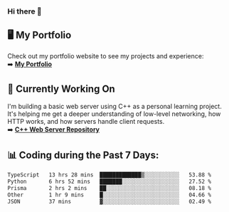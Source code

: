 ### Hi there 🌱  

## 🖥️ My Portfolio  
Check out my portfolio website to see my projects and experience:  
➡️ [**My Portfolio**](https://dieg0raf.github.io/)  

## 🚧 Currently Working On  
I'm building a basic web server using C++ as a personal learning project. It's helping me get a deeper understanding of low-level networking, how HTTP works, and how servers handle client requests.  
➡️ [**C++ Web Server Repository**](https://github.com/Dieg0raf/web_server)

## 📊 Coding during the Past 7 Days: 
<!--START_SECTION:waka-->

```txt
TypeScript   13 hrs 28 mins  █████████████▒░░░░░░░░░░░   53.88 %
Python       6 hrs 52 mins   ███████░░░░░░░░░░░░░░░░░░   27.52 %
Prisma       2 hrs 2 mins    ██░░░░░░░░░░░░░░░░░░░░░░░   08.18 %
Other        1 hr 9 mins     █░░░░░░░░░░░░░░░░░░░░░░░░   04.66 %
JSON         37 mins         ▓░░░░░░░░░░░░░░░░░░░░░░░░   02.49 %
```

<!--END_SECTION:waka-->
<!--
**Dieg0raf/Dieg0raf** is a ✨ _special_ ✨ repository because its `README.md` (this file) appears on your GitHub profile.

Here are some ideas to get you started:

- 🔭 I’m currently working on ...
- 🌱 I’m currently learning ...
- 👯 I’m looking to collaborate on ...
- 🤔 I’m looking for help with ...
- 💬 Ask me about ...
- 📫 How to reach me: ...
- 😄 Pronouns: ...
- ⚡ Fun fact: ...
-->
